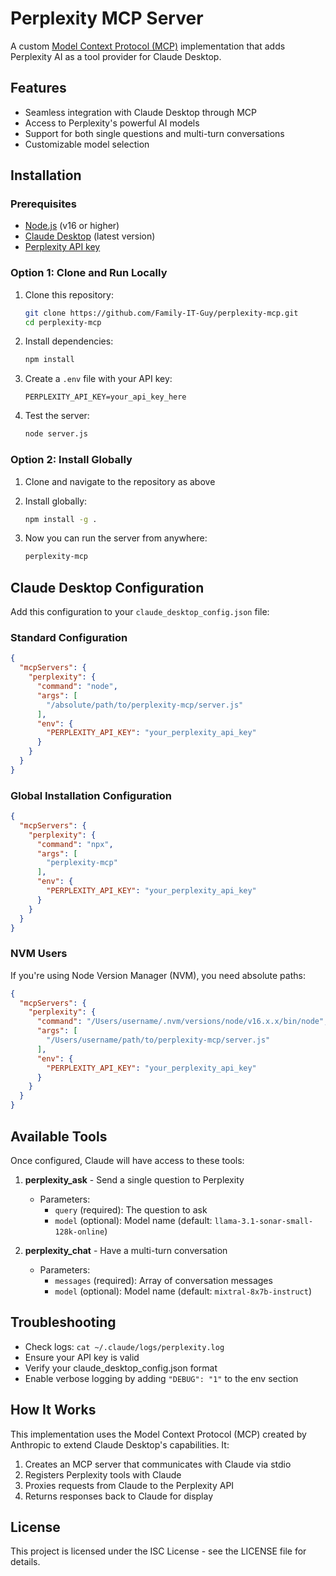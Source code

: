 # Perplexity MCP Server

A custom [Model Context Protocol (MCP)](https://github.com/anthropics/model-context-protocol) implementation that adds Perplexity AI as a tool provider for Claude Desktop.

## Features

- Seamless integration with Claude Desktop through MCP
- Access to Perplexity's powerful AI models
- Support for both single questions and multi-turn conversations
- Customizable model selection

## Installation

### Prerequisites

- [Node.js](https://nodejs.org/) (v16 or higher)
- [Claude Desktop](https://claude.ai/desktop) (latest version)
- [Perplexity API key](https://www.perplexity.ai/settings/api)

### Option 1: Clone and Run Locally

1. Clone this repository:
   ```bash
   git clone https://github.com/Family-IT-Guy/perplexity-mcp.git
   cd perplexity-mcp
   ```

2. Install dependencies:
   ```bash
   npm install
   ```

3. Create a `.env` file with your API key:
   ```
   PERPLEXITY_API_KEY=your_api_key_here
   ```

4. Test the server:
   ```bash
   node server.js
   ```

### Option 2: Install Globally

1. Clone and navigate to the repository as above

2. Install globally:
   ```bash
   npm install -g .
   ```

3. Now you can run the server from anywhere:
   ```bash
   perplexity-mcp
   ```

## Claude Desktop Configuration

Add this configuration to your `claude_desktop_config.json` file:

### Standard Configuration
```json
{
  "mcpServers": {
    "perplexity": {
      "command": "node",
      "args": [
        "/absolute/path/to/perplexity-mcp/server.js"
      ],
      "env": {
        "PERPLEXITY_API_KEY": "your_perplexity_api_key"
      }
    }
  }
}
```

### Global Installation Configuration
```json
{
  "mcpServers": {
    "perplexity": {
      "command": "npx",
      "args": [
        "perplexity-mcp"
      ],
      "env": {
        "PERPLEXITY_API_KEY": "your_perplexity_api_key"
      }
    }
  }
}
```

### NVM Users
If you're using Node Version Manager (NVM), you need absolute paths:
```json
{
  "mcpServers": {
    "perplexity": {
      "command": "/Users/username/.nvm/versions/node/v16.x.x/bin/node",
      "args": [
        "/Users/username/path/to/perplexity-mcp/server.js"
      ],
      "env": {
        "PERPLEXITY_API_KEY": "your_perplexity_api_key"
      }
    }
  }
}
```

## Available Tools

Once configured, Claude will have access to these tools:

1. **perplexity_ask** - Send a single question to Perplexity
   - Parameters: 
     - `query` (required): The question to ask
     - `model` (optional): Model name (default: `llama-3.1-sonar-small-128k-online`)

2. **perplexity_chat** - Have a multi-turn conversation
   - Parameters:
     - `messages` (required): Array of conversation messages
     - `model` (optional): Model name (default: `mixtral-8x7b-instruct`)

## Troubleshooting

- Check logs: `cat ~/.claude/logs/perplexity.log`
- Ensure your API key is valid
- Verify your claude_desktop_config.json format
- Enable verbose logging by adding `"DEBUG": "1"` to the env section

## How It Works

This implementation uses the Model Context Protocol (MCP) created by Anthropic to extend Claude Desktop's capabilities. It:

1. Creates an MCP server that communicates with Claude via stdio
2. Registers Perplexity tools with Claude
3. Proxies requests from Claude to the Perplexity API
4. Returns responses back to Claude for display

## License

This project is licensed under the ISC License - see the LICENSE file for details.
